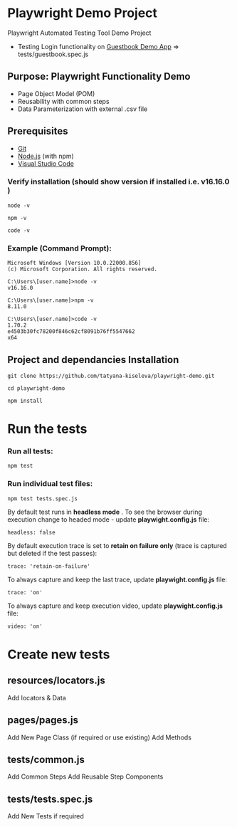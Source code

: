 # Playwright Demo Project

Playwright Automated Testing Tool Demo Project
* Testing Login functionality on [Guestbook Demo App](https://testautomationpro.com/aut/) => tests/guestbook.spec.js

## Purpose: Playwright Functionality Demo
* Page Object Model (POM)
* Reusability with common steps
* Data Parameterization with external .csv file

## Prerequisites

* [Git](https://git-scm.com/)
* [Node.js](https://nodejs.org/) (with npm)
* [Visual Studio Code](https://code.visualstudio.com/)

### Verify installation (should show version if installed i.e. v16.16.0 )
```
node -v
```
```
npm -v
```
```
code -v
```
### Example (Command Prompt):
```
Microsoft Windows [Version 10.0.22000.856]
(c) Microsoft Corporation. All rights reserved.

C:\Users\[user.name]>node -v
v16.16.0

C:\Users\[user.name]>npm -v
8.11.0

C:\Users\[user.name]>code -v
1.70.2
e4503b30fc78200f846c62cf8091b76ff5547662
x64

```


## Project and dependancies Installation
```
git clone https://github.com/tatyana-kiseleva/playwright-demo.git
```
```
cd playwright-demo
```
```
npm install
```

# Run the tests
### Run all tests:
  ```
  npm test 
  ```
### Run individual test files:
  ```
  npm test tests.spec.js
  ```

By default test runs in **headless mode** . To see the browser during execution change to headed mode - update **playwight.config.js** file:
  ```
  headless: false
  ```
By default execution trace is set to **retain on failure only** (trace is captured but deleted if the test passes):
```
trace: 'retain-on-failure'
```
To always capture and keep the last trace, update **playwight.config.js** file:
```
trace: 'on'
``` 
To always capture and keep execution video, update **playwight.config.js** file:
```
video: 'on'
``` 

### 

# Create new tests
## resources/locators.js
Add locators & Data

## pages/pages.js
Add New Page Class (if required or use existing)
Add Methods

## tests/common.js
Add Common Steps
Add Reusable Step Components

## tests/tests.spec.js
Add New Tests if required